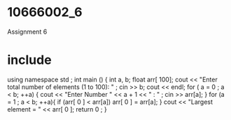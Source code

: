 # 10666002_6
Assignment 6 

# include <iostream>
using namespace std ;
int main ()
{
int a, b;
float arr[ 100];
cout << "Enter total number of elements (1 to 100): " ;
cin >> b;
cout << endl;
for ( a = 0 ; a < b; ++a)
{
cout << "Enter Number " << a + 1 << " : " ;
cin >> arr[a];
}
for (a = 1 ; a < b; ++a){
if (arr[ 0 ] < arr[a])
arr[ 0 ] = arr[a];
}
cout << "Largest element = " << arr[ 0 ];
return 0 ;
}
